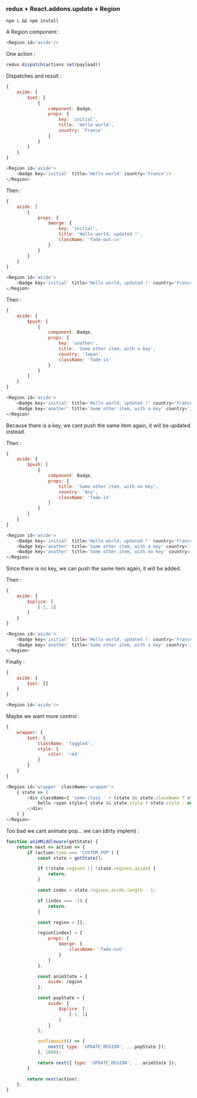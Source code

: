 ### redux + React.addons.update + Region

```npm i && npm install```

A Region component :
````js
<Region id='aside'/>
````
One action :
````js
redux.dispatch(actions.set(payload))
````

Dispatches and result :
````js
{
    aside: {
        $set: [
            {
                component: Badge,
                props: {
                    key: 'initial',
                    title: 'Hello world',
                    country: 'France'
                }
            }
        ]
    }
}

<Region id='aside'>
    <Badge key='initial' title='Hello world' country='France'/>
</Region>
````

Then :
````js
{
    aside: [
        {
            props: {
                $merge: {
                    key: 'initial',
                    title: 'Hello world, updated !',
                    className: 'fade-out-in'
                }
            }
        }
    ]
}

<Region id='aside'>
    <Badge key='initial' title='Hello world, updated !' country='France' className: 'fade-out-in'/>
</Region>
````

Then :
````js
{
    aside: {
        $push: [
            {
                component: Badge,
                props: {
                    key: 'another',
                    title: 'Some other item, with a key',
                    country: 'Japan',
                    className: 'fade-in'
                }
            }
        ]
    }
}

<Region id='aside'>
    <Badge key='initial' title='Hello world, updated !' country='France' className: 'fade-out-in'/>
    <Badge key='another' title='Some other item, with a key' country='Japan' className: 'fade-in'/>
</Region>
````
Because there is a key, we cant push the same item again, it will be updated instead.

Then :
````js
{
    aside: {
        $push: [
            {
                component: Badge,
                props: {
                    title: 'Some other item, with no key',
                    country: 'Any',
                    className: 'fade-in'
                }
            }
        ]
    }
}

<Region id='aside'>
    <Badge key='initial' title='Hello world, updated !' country='France' className: 'fade-out-in'/>
    <Badge key='another' title='Some other item, with a key' country='Japan' className: 'fade-in'/>
    <Badge key='another' title='Some other item, with no key' country='Any' className: 'fade-in'/>
</Region>
````
Since there is no key, we can push the same item again, it will be added.

Then :
````js
{
    aside: {
        $splice: [
            [-1, 1]
        ]
    }
}

<Region id='aside'>
    <Badge key='initial' title='Hello world, updated !' country='France' className: 'fade-out-in'/>
    <Badge key='another' title='Some other item, with a key' country='Japan' className: 'fade-in'/>
</Region>
````

Finally :
````js
{
    aside: {
        $set: []
    }
}

<Region id='aside'/>
````

Maybe we want more control :
````js
{
    wrapper: {
        $set: {
            className: 'toggled',
            style: {
                color: 'red'
            }
        }
    }
}

<Region id='wrapper' className='wrapper'>
    { state => (
        <div className={ 'some-class ' + (state && state.className ? state.className : '') }>
            hello <span style={ state && state.style ? state.style : null }>world</span>
        </div>
    ) }
</Region>
````

Too bad we cant animate pop... we can (dirty implem) :
````js
function animMiddleware(getState) {
    return next => action => {
        if (action.type === 'CUSTOM_POP') {
            const state = getState();

            if (!state.regions || !state.regions.aside) {
                return;
            }

            const index = state.regions.aside.length - 1;

            if (index === -1) {
                return;
            }

            const region = [];

            region[index] = {
                props: {
                    $merge: {
                        className: 'fade-out'
                    }
                }
            };

            const animState = {
                aside: region
            };

            const popState = {
                aside: {
                    $splice: [
                        [-1, 1]
                    ]
                }
            };

            setTimeout(() => {
                next({ type: 'UPDATE_REGION', ...popState });
            }, 1000);

            return next({ type: 'UPDATE_REGION', ...animState });
        }

        return next(action);
    };
}
````
